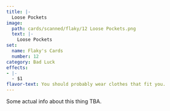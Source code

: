 ```yaml
---
title: |-
  Loose Pockets
image: 
  path: cards/scanned/flaky/12 Loose Pockets.png
  text: |-
    Loose Pockets
set:
  name: Flaky's Cards
  number: 12
category: Bad Luck
effects: 
- |-
  - $1
flavor-text: You should probably wear clothes that fit you.
---
```

Some actual info about this thing TBA.
